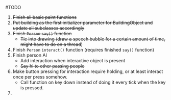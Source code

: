 #TODO
1. <del>Finish all basic paint functions</del>
2. <del>Put building as the first initializer parameter for BuildingObject and update all subclasses accordingly</del>
3. <del>Finish `Person` `say()` function</del>
	+ <del>Tie into drawing (draw a speech bubble for a certain amount of time<del>, might have to do on a thread</del></del>)
4. Finish `Person` `interact()` function (requires finished `say()` function)
5. Finish person AI 
	- Add interaction when interactive object is present
	- <del>Say hi to other passing people</del>
6. Make button pressing for interaction require holding, or at least interact once per press somehow.
	+ Call function on key down instead of doing it every tick when the key is pressed.
7. 